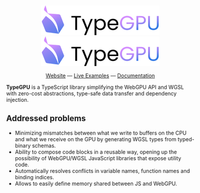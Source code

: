 <div align="center">

![TypeGPU (light mode)](./apps/typegpu-docs/public/typegpu-logo-light.svg#gh-light-mode-only)
![TypeGPU (dark mode)](./apps/typegpu-docs/public/typegpu-logo-light.svg#gh-dark-mode-only)

[Website](https://docs.swmansion.com/typegpu) — [Live Examples](https://docs.swmansion.com/typegpu/examples) — [Documentation](https://docs.swmansion.com/typegpu/guides/getting-started)

</div>

**TypeGPU** is a TypeScript library simplifying the WebGPU API and WGSL with zero-cost abstractions, type-safe data transfer and dependency injection.

## Addressed problems

- Minimizing mismatches between what we write to buffers on the CPU and what we receive on the GPU by generating WGSL types from typed-binary schemas.
- Ability to compose code blocks in a reusable way, opening up the possibility of WebGPU/WGSL JavaScript libraries that expose utility code.
- Automatically resolves conflicts in variable names, function names and binding indices.
- Allows to easily define memory shared between JS and WebGPU.
